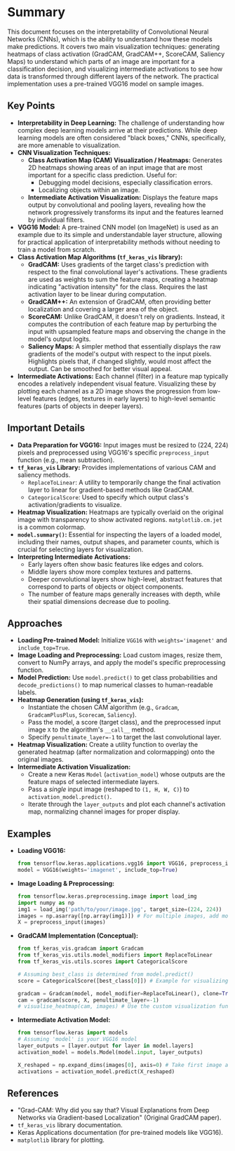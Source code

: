 # Summary
This document focuses on the interpretability of Convolutional Neural Networks (CNNs), which is the ability to understand how these models make predictions. It covers two main visualization techniques: generating heatmaps of class activation (GradCAM, GradCAM++, ScoreCAM, Saliency Maps) to understand which parts of an image are important for a classification decision, and visualizing intermediate activations to see how data is transformed through different layers of the network. The practical implementation uses a pre-trained VGG16 model on sample images.

## Key Points
* **Interpretability in Deep Learning:** The challenge of understanding how complex deep learning models arrive at their predictions. While deep learning models are often considered "black boxes," CNNs, specifically, are more amenable to visualization.
* **CNN Visualization Techniques:**
    * **Class Activation Map (CAM) Visualization / Heatmaps:** Generates 2D heatmaps showing areas of an input image that are most important for a specific class prediction. Useful for:
        * Debugging model decisions, especially classification errors.
        * Localizing objects within an image.
    * **Intermediate Activation Visualization:** Displays the feature maps output by convolutional and pooling layers, revealing how the network progressively transforms its input and the features learned by individual filters.
* **VGG16 Model:** A pre-trained CNN model (on ImageNet) is used as an example due to its simple and understandable layer structure, allowing for practical application of interpretability methods without needing to train a model from scratch.
* **Class Activation Map Algorithms (`tf_keras_vis` library):**
    * **GradCAM:** Uses gradients of the target class's prediction with respect to the final convolutional layer's activations. These gradients are used as weights to sum the feature maps, creating a heatmap indicating "activation intensity" for the class. Requires the last activation layer to be linear during computation.
    * **GradCAM++:** An extension of GradCAM, often providing better localization and covering a larger area of the object.
    * **ScoreCAM:** Unlike GradCAM, it doesn't rely on gradients. Instead, it computes the contribution of each feature map by perturbing the input with upsampled feature maps and observing the change in the model's output logits.
    * **Saliency Maps:** A simpler method that essentially displays the raw gradients of the model's output with respect to the input pixels. Highlights pixels that, if changed slightly, would most affect the output. Can be smoothed for better visual appeal.
* **Intermediate Activations:** Each channel (filter) in a feature map typically encodes a relatively independent visual feature. Visualizing these by plotting each channel as a 2D image shows the progression from low-level features (edges, textures in early layers) to high-level semantic features (parts of objects in deeper layers).

## Important Details
* **Data Preparation for VGG16:** Input images must be resized to (224, 224) pixels and preprocessed using VGG16's specific `preprocess_input` function (e.g., mean subtraction).
* **`tf_keras_vis` Library:** Provides implementations of various CAM and saliency methods.
    * `ReplaceToLinear`: A utility to temporarily change the final activation layer to linear for gradient-based methods like GradCAM.
    * `CategoricalScore`: Used to specify which output class's activation/gradients to visualize.
* **Heatmap Visualization:** Heatmaps are typically overlaid on the original image with transparency to show activated regions. `matplotlib.cm.jet` is a common colormap.
* **`model.summary()`:** Essential for inspecting the layers of a loaded model, including their names, output shapes, and parameter counts, which is crucial for selecting layers for visualization.
* **Interpreting Intermediate Activations:**
    * Early layers often show basic features like edges and colors.
    * Middle layers show more complex textures and patterns.
    * Deeper convolutional layers show high-level, abstract features that correspond to parts of objects or object components.
    * The number of feature maps generally increases with depth, while their spatial dimensions decrease due to pooling.

## Approaches
* **Loading Pre-trained Model:** Initialize `VGG16` with `weights='imagenet'` and `include_top=True`.
* **Image Loading and Preprocessing:** Load custom images, resize them, convert to NumPy arrays, and apply the model's specific preprocessing function.
* **Model Prediction:** Use `model.predict()` to get class probabilities and `decode_predictions()` to map numerical classes to human-readable labels.
* **Heatmap Generation (using `tf_keras_vis`):**
    * Instantiate the chosen CAM algorithm (e.g., `Gradcam`, `GradcamPlusPlus`, `Scorecam`, `Saliency`).
    * Pass the model, a score (target class), and the preprocessed input image `X` to the algorithm's `__call__` method.
    * Specify `penultimate_layer=-1` to target the last convolutional layer.
* **Heatmap Visualization:** Create a utility function to overlay the generated heatmap (after normalization and colormapping) onto the original images.
* **Intermediate Activation Visualization:**
    * Create a new Keras `Model` (`activation_model`) whose outputs are the feature maps of selected intermediate layers.
    * Pass a *single* input image (reshaped to `(1, H, W, C)`) to `activation_model.predict()`.
    * Iterate through the `layer_outputs` and plot each channel's activation map, normalizing channel images for proper display.

## Examples
* **Loading VGG16:**
    ```python
    from tensorflow.keras.applications.vgg16 import VGG16, preprocess_input, decode_predictions
    model = VGG16(weights='imagenet', include_top=True)
    ```
* **Image Loading & Preprocessing:**
    ```python
    from tensorflow.keras.preprocessing.image import load_img
    import numpy as np
    img1 = load_img('path/to/your/image.jpg', target_size=(224, 224))
    images = np.asarray([np.array(img1)]) # For multiple images, add more
    X = preprocess_input(images)
    ```
* **GradCAM Implementation (Conceptual):**
    ```python
    from tf_keras_vis.gradcam import Gradcam
    from tf_keras_vis.utils.model_modifiers import ReplaceToLinear
    from tf_keras_vis.utils.scores import CategoricalScore

    # Assuming best_class is determined from model.predict()
    score = CategoricalScore([best_class[0]]) # Example for visualizing the top predicted class
    
    gradcam = Gradcam(model, model_modifier=ReplaceToLinear(), clone=True)
    cam = gradcam(score, X, penultimate_layer=-1)
    # visualise_heatmap(cam, images) # Use the custom visualization function
    ```
* **Intermediate Activation Model:**
    ```python
    from tensorflow.keras import models
    # Assuming 'model' is your VGG16 model
    layer_outputs = [layer.output for layer in model.layers]
    activation_model = models.Model(model.input, layer_outputs)

    X_reshaped = np.expand_dims(images[0], axis=0) # Take first image and add batch dimension
    activations = activation_model.predict(X_reshaped)
    ```

## References
* "Grad-CAM: Why did you say that? Visual Explanations from Deep Networks via Gradient-based Localization" (Original GradCAM paper).
* `tf_keras_vis` library documentation.
* Keras Applications documentation (for pre-trained models like VGG16).
* `matplotlib` library for plotting.